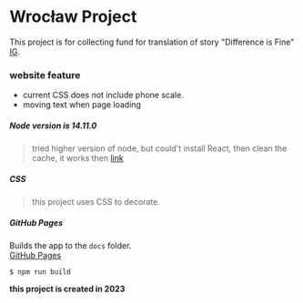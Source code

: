 # Wrocław Project

This project is for collecting fund for translation of story "Difference is Fine" [IG](https://www.instagram.com/conrad.wroclaw/).

### website feature

* current CSS does not include phone scale.
* moving text when page loading 

##### Node version is 14.11.0

> tried higher version of node, but could't install React, then clean the cache, it works then [link](https://reactgo.com/npm-clear-cache/)

##### CSS

> this project uses CSS to decorate.

##### GitHub Pages


Builds the app to the `docs` folder.\
[GitHub Pages](https://conrading.github.io/wroclaw-project/) 

```
$ npm run build
```
**this project is created in 2023**

